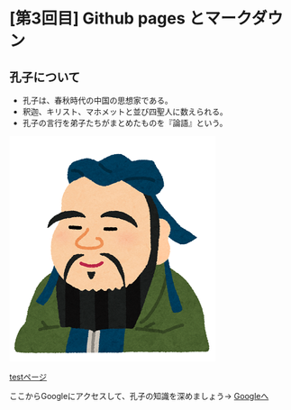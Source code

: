# [第3回目] Github pages とマークダウン
## 孔子について
- 孔子は、春秋時代の中国の思想家である。
- 釈迦、キリスト、マホメットと並び四聖人に数えられる。
- 孔子の言行を弟子たちがまとめたものを『論語』という。

![孔子]( nigaoe_koushi.png "ポップアップ文字") 

[testページ](./test.html)

ここからGoogleにアクセスして、孔子の知識を深めましょう→
 [Googleへ](https://www.google.co.jp/) 
